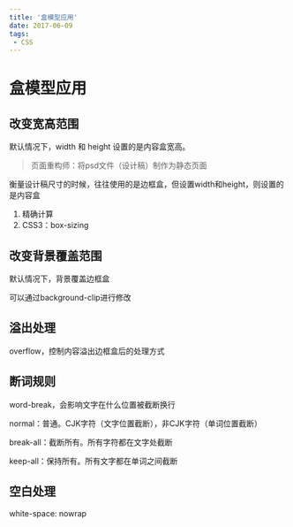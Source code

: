 ```yaml
---
title: '盒模型应用'
date: 2017-06-09
tags:
 - CSS
---
```


# 盒模型应用

## 改变宽高范围

默认情况下，width 和 height 设置的是内容盒宽高。

> 页面重构师：将psd文件（设计稿）制作为静态页面

衡量设计稿尺寸的时候，往往使用的是边框盒，但设置width和height，则设置的是内容盒

1. 精确计算
2. CSS3：box-sizing

## 改变背景覆盖范围

默认情况下，背景覆盖边框盒

可以通过background-clip进行修改

## 溢出处理

overflow，控制内容溢出边框盒后的处理方式

## 断词规则

word-break，会影响文字在什么位置被截断换行

normal：普通。CJK字符（文字位置截断），非CJK字符（单词位置截断）

break-all：截断所有。所有字符都在文字处截断

keep-all：保持所有。所有文字都在单词之间截断

## 空白处理

white-space: nowrap
